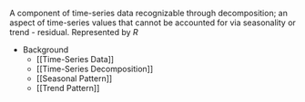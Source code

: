 A component of time-series data recognizable through decomposition; an aspect of time-series values that cannot be accounted for via seasonality or trend - residual. Represented by *R*

- Background
	- [[Time-Series Data]]
	- [[Time-Series Decomposition]]
	- [[Seasonal Pattern]]
	- [[Trend Pattern]]
